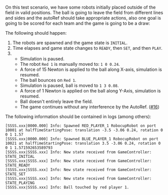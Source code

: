 On this test scenario, we have some robots initially placed outside of the field in valid positions. The ball is going to leave the field from different lines and sides and the autoRef should take appropriate actions, also one goal is going to be scored for each team and the game is going to be a draw:

The following should happen:

1. The robots are spawned and the game state is `INITIAL`.
2. Time elapses and game state changes to `READY`, then `SET`, and then `PLAY`.
3. - Simulation is paused.
   - The robot `Red 1` is manually moved to: `1 0 0.24`.
   - A force of 15 Newton is applied to the ball along X-axis, simulation is resumed.
   - The ball bounces on `Red 1`.
   - Simulation is paused, ball is moved to `1 3 0.08`.
   - A force of 1 Newton is applied on the ball along Y-Axis, simulation is resumed.
   - Ball doesn't entirely leave the field.
   - The game continues without any interference by the AutoRef. ([#16](https://github.com/RoboCup-Humanoid-TC/webots/issues/16))

The following information should be contained in logs (among others):

```
[SSSS.xxx|0000.000] Info: Spawned RED_PLAYER_1 RobocupRobot on port 10001 at halfTimeStartingPose: translation -3.5 -3.06 0.24, rotation 0 0 1 1.57
[SSSS.xxx|0000.000] Info: Spawned BLUE_PLAYER_1 RobocupRobot on port 10021 at halfTimeStartingPose: translation 3.5 -3.06 0.24, rotation 0 0 1 1.571592653589793
[SSSS.xxx|SSSS.xxx] Info: New state received from GameController: STATE_INITIAL
[SSSS.xxx|SSSS.xxx] Info: New state received from GameController: STATE_READY
[SSSS.xxx|SSSS.xxx] Info: New state received from GameController: STATE_SET
[SSSS.xxx|SSSS.xxx] Info: New state received from GameController: STATE_PLAYING
[SSSS.xxx|SSSS.xxx] Info: Ball touched by red player 1.
```
